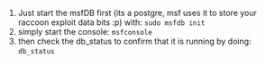 1. Just start the msfDB first (its a postgre, msf uses it to store your raccoon exploit data bits :p) with: `sudo msfdb init`
2. simply start the console: `msfconsole`
3. then check the db_status to confirm that it is running by doing: `db_status`




